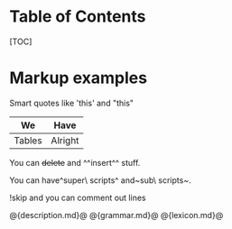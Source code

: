 # Table of Contents
[TOC]

# Markup examples


Smart quotes like 'this' and "this"

| We | Have |
|----|------|
| Tables | Alright |

You can ~~delete~~ and ^^insert^^ stuff.

You can have^super\ scripts^ and~sub\ scripts~.

!skip and you can comment out lines

@{description.md}@
@{grammar.md}@
@{lexicon.md}@


